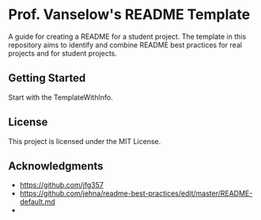 # Prof. Vanselow's README Template

A guide for creating a README for a student project. The template in this repository aims to identify and combine README best practices for real projects and for student projects.  

## Getting Started

Start with the TemplateWithInfo. 

## License

This project is licensed under the MIT License.

## Acknowledgments

* https://github.com/jfg357
* https://github.com/jehna/readme-best-practices/edit/master/README-default.md
* 

